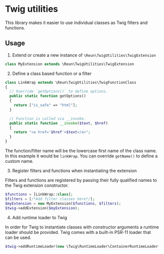 # Twig utilities

This library makes it easier to use individual classes as Twig filters and
functions.

## Usage
1. Extend or create a new instance of `\Reun\TwigUtilities\TwigExtension`

```php
class MyExtension extends \Reun\TwigUtilities\TwigExtension
```


2. Define a class based function or a filter

```php
class LinkWrap extends \Reun\TwigUtilities\TwigFunctionClass
{
  // Override `getOptions()` to define options.
  public static function getOptions()
  {
    return ["is_safe" => "html"];
  }

  // Function is called via __invoke.
  public static function __invoke($text, $href)
  {
    return "<a href='$href'>$text</a>";
  }
}
```
The function/filter name will be the lowercase first name of the class name.
In this example it would be `linkWrap`. You can override `getName()` to define
a custom name.


3. Register filters and functions when instantiating the extension

Filters and functions are registered by passing their fully qualified names to
the Twig extension constructor.
```php
$functions = [LinkWrap::class];
$filters = [/*Add filter classes here*/];
$myExtension = new MyExtension($functions, $filters);
$twig->addExtension($myExtension);
```


4. Add runtime loader to Twig

In order for Twig to instantiate classes with constructor arguments a runtime
loader should be provided. Twig comes with a built-in PSR-11 loader that can be
used.
```php
$twig->addRuntimeLoader(new \Twig\RuntimeLoader\ContainerRuntimeLoader($c));
```
